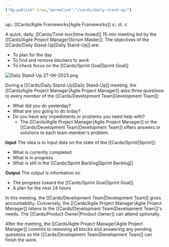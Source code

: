 ```yaml
---
{"dg-publish":true,"permalink":"/cards/daily-stand-up/"}
---
```


up:: [[Cards/Agile Frameworks\|Agile Frameworks]] 
x:: 
d:: c

A quick, daily, [[Cards/Time-box\|time-boxed]] 15-min meeting led by the [[Cards/Agile Project Manager\|Scrum Master]]. The objectives of the [[Cards/Daily Stand-Up\|Daily Stand-Up]] are:
- To plan for the day
- To find and remove blockers to work
- To check focus on the [[Cards/Sprint Goal\|Sprint Goal]] 

![Daily Stand-Up.27-06-2023.png](/img/user/Extras/Images/Daily%20Stand-Up.27-06-2023.png)

During a [[Cards/Daily Stand-Up\|Daily Stand-Up]] meeting, the [[Cards/Agile Project Manager\|Agile Project Manager]] asks three questions to every member of the [[Cards/Development Team\|Development Team]]:
- What did you do yesterday? 
- What are you going to do today?
- Do you have any impediments or problems you need help with? 
	- The [[Cards/Agile Project Manager\|Agile Project Manager]] or the [[Cards/Development Team\|Development Team]] offers answers or solutions to each team member's problem. 

**Input**
The idea is to input data on the state of the [[Cards/Sprint\|Sprint]]:
- What is currently completed
- What is in progress 
- What is still in the [[Cards/Sprint Backlog\|Sprint Backlog]] 

**Output**
The output is information on 
- The progress toward the [[Cards/Sprint Goal\|Sprint Goal]]
- A plan for the next 24 hours

In this meeting, the [[Cards/Development Team\|Development Team]] gives accountability. Conversely, the [[Cards/Agile Project Manager\|Agile Project Manager]] listens to the [[Cards/Development Team\|Development Team]]'s needs. The [[Cards/Product Owner\|Product Owner]] can attend optionally.

After the meeting, the [[Cards/Agile Project Manager\|Agile Project Manager]] commits to removing all blocks and answering any pending questions so the [[Cards/Development Team\|Development Team]] can finish the work. 
